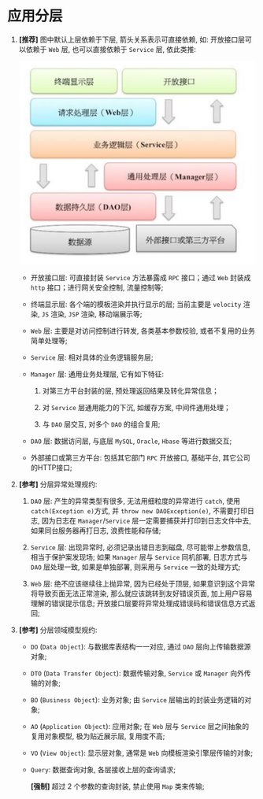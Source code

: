 # 应用分层

1. **[推荐]** 图中默认上层依赖于下层, 箭头关系表示可直接依赖, 如: 开放接口层可以依赖于 `Web` 层, 也可以直接依赖于 `Service` 层, 依此类推:

    ![应用分层](../images/alibabaLevel.png)

    * 开放接口层: 可直接封装 `Service` 方法暴露成 `RPC` 接口；通过 `Web` 封装成 `http` 接口；进行网关安全控制, 流量控制等;

    * 终端显示层: 各个端的模板渲染并执行显示的层; 当前主要是 `velocity` 渲染, `JS` 渲染, `JSP` 渲染, 移动端展示等;

    * `Web` 层: 主要是对访问控制进行转发, 各类基本参数校验, 或者不复用的业务简单处理等;

    * `Service` 层: 相对具体的业务逻辑服务层;

    * `Manager` 层: 通用业务处理层, 它有如下特征:

        1. 对第三方平台封装的层, 预处理返回结果及转化异常信息；

        1. 对 `Service` 层通用能力的下沉, 如缓存方案, 中间件通用处理；

        1. 与 `DAO` 层交互, 对多个 `DAO` 的组合复用;

    * `DAO` 层: 数据访问层, 与底层 `MySQL`, `Oracle`, `Hbase` 等进行数据交互;

    * 外部接口或第三方平台: 包括其它部门 `RPC` 开放接口, 基础平台, 其它公司的HTTP接口;



1. **[参考]** 分层异常处理规约:

    1. `DAO` 层: 产生的异常类型有很多, 无法用细粒度的异常进行 `catch`, 使用`catch(Exception e)`方式, 并 `throw new DAOException(e)`, 不需要打印日志, 因为日志在 `Manager`/`Service` 层一定需要捕获并打印到日志文件中去, 如果同台服务器再打日志, 浪费性能和存储;

    1. `Service` 层: 出现异常时, 必须记录出错日志到磁盘, 尽可能带上参数信息, 相当于保护案发现场; 如果 `Manager` 层与 `Service` 同机部署, 日志方式与 `DAO` 层处理一致, 如果是单独部署, 则采用与 `Service` 一致的处理方式;

    1. `Web` 层: 绝不应该继续往上抛异常, 因为已经处于顶层, 如果意识到这个异常将导致页面无法正常渲染, 那么就应该跳转到友好错误页面, 加上用户容易理解的错误提示信息; 开放接口层要将异常处理成错误码和错误信息方式返回;

1. **[参考]** 分层领域模型规约:

    * `DO` (`Data Object`): 与数据库表结构一一对应, 通过 `DAO` 层向上传输数据源对象;

    * `DTO` (`Data Transfer Object`): 数据传输对象, `Service` 或 `Manager` 向外传输的对象;

    * `BO` (`Business Object`): 业务对象; 由 `Service` 层输出的封装业务逻辑的对象;

    * `AO` (`Application Object`): 应用对象; 在 `Web` 层与 `Service` 层之间抽象的复用对象模型, 极为贴近展示层, 复用度不高;

    * `VO` (`View Object`): 显示层对象, 通常是 `Web` 向模板渲染引擎层传输的对象;

    * `Query`: 数据查询对象, 各层接收上层的查询请求;

        **[强制]** 超过 2 个参数的查询封装, 禁止使用 `Map` 类来传输;
